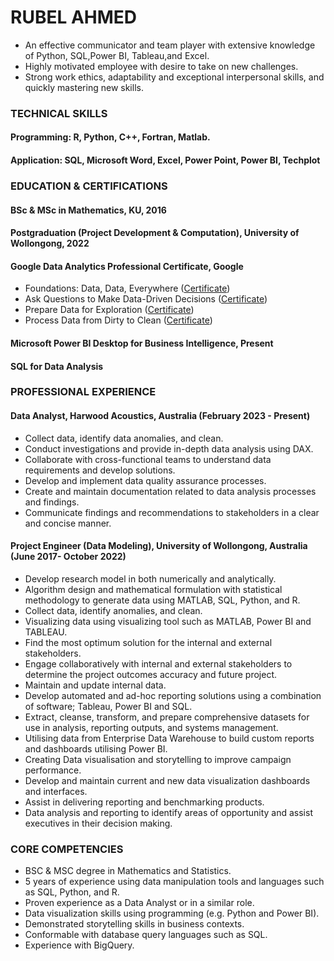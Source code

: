 #                                                                                  RUBEL AHMED
                                                             
- An effective communicator and team player with extensive knowledge of Python, SQL,Power BI, Tableau,and Excel.
- Highly motivated employee with desire to take on new challenges.
- Strong work ethics, adaptability and exceptional interpersonal skills, and quickly mastering new skills.

### TECHNICAL SKILLS
#### Programming: R, Python, C++, Fortran, Matlab.     
#### Application: SQL, Microsoft Word, Excel, Power Point, Power BI, Techplot

### EDUCATION & CERTIFICATIONS
####	BSc & MSc in Mathematics, KU, 2016
####	Postgraduation (Project Development & Computation), University of Wollongong, 2022
####	Google Data Analytics Professional Certificate, Google
- Foundations: Data, Data, Everywhere ([Certificate](https://www.coursera.org/account/accomplishments/verify/J78H6EQ2BCMU))
- Ask Questions to Make Data-Driven Decisions ([Certificate](https://www.coursera.org/account/accomplishments/verify/JTK8U69ULLMY))
- Prepare Data for Exploration ([Certificate](https://www.coursera.org/account/accomplishments/verify/ZYJ7N7MGBJDL))
- Process Data from Dirty to Clean ([Certificate](https://www.coursera.org/account/accomplishments/verify/4LDQZXZZD5SR))
####	Microsoft Power BI Desktop for Business Intelligence, Present
####	SQL for Data Analysis

### PROFESSIONAL EXPERIENCE
#### Data Analyst, Harwood Acoustics, Australia (February 2023 - Present)
- Collect data, identify data anomalies, and clean.
- Conduct investigations and provide in-depth data analysis using DAX.
- Collaborate with cross-functional teams to understand data requirements and develop solutions.
- Develop and implement data quality assurance processes.
- Create and maintain documentation related to data analysis processes and findings.
- Communicate findings and recommendations to stakeholders in a clear and concise manner.

#### Project Engineer (Data Modeling), University of Wollongong, Australia (June 2017- October 2022)
- Develop research model in both numerically and analytically.
- Algorithm design and mathematical formulation with statistical methodology to generate data using MATLAB, SQL, Python, and R.
- Collect data, identify anomalies, and clean.
- Visualizing data using visualizing tool such as MATLAB, Power BI and TABLEAU.
- Find the most optimum solution for the internal and external stakeholders.
- Engage collaboratively with internal and external stakeholders to determine the project outcomes accuracy and future project.
- Maintain and update internal data.
- Develop automated and ad-hoc reporting solutions using a combination of software; Tableau, Power BI and SQL.
- Extract, cleanse, transform, and prepare comprehensive datasets for use in analysis, reporting outputs, and systems management.
- Utilising data from Enterprise Data Warehouse to build custom reports and dashboards utilising Power BI.
- Creating Data visualisation and storytelling to improve campaign performance.
- Develop and maintain current and new data visualization dashboards and interfaces.
- Assist in delivering reporting and benchmarking products.
- Data analysis and reporting to identify areas of opportunity and assist executives in their decision making.

### CORE COMPETENCIES
- BSC & MSC degree in Mathematics and Statistics.
- 5 years of experience using data manipulation tools and languages such as SQL, Python, and R. 
- Proven experience as a Data Analyst or in a similar role.
- Data visualization skills using programming (e.g. Python and Power BI).
- Demonstrated storytelling skills in business contexts.
- Conformable with database query languages such as SQL.
- Experience with BigQuery.

